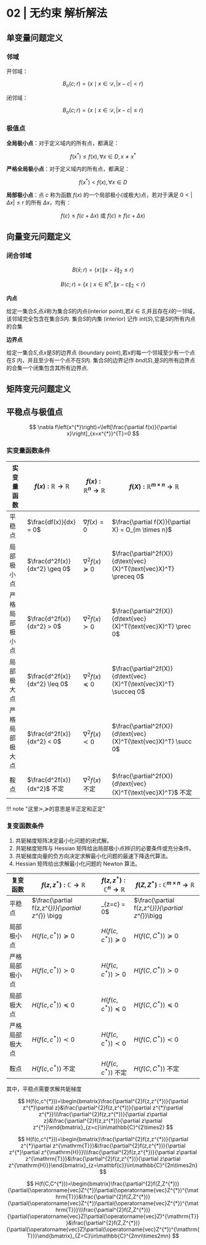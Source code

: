 # 02 | 无约束 解析解法



## 单变量问题定义
### 邻域
开邻域：

$$
B_o(c;r)=\{x\mid x\in\mathcal{D}, |x-c|<r\}
$$

闭邻域：

$$
B_o(c;r)=\{x\mid x\in\mathcal{D}, |x-c|\leq r\}
$$


### 极值点

**全局极小点**：对于定义域内的所有点，都满足：

$$
f(x^*) \leq f(x), \forall x\in D, x\neq x^*
$$

**严格全局极小点**：对于定义域内的所有点，都满足：

$$
f(x^*) < f(x), \forall x\in D
$$



**局部极小点**：点 $c$ 称为函数 $f(x)$ 的一个局部极小(或极大)点，若对于满足 $0<|\Delta x|\leq r$ 的所有 $\Delta x$，均有：

$$
f(c) \leqslant f(c+\Delta x) \text{ 或 } f(c) \geqslant f(c+\Delta x)
$$

## 向量变元问题定义

### 闭合邻域

$$
B(\bar{x}; r) = \{x \mid \|x - \bar{x}\|_2 \leqslant r\}
$$

$$
B(c; r) = \{x \mid x \in \mathbb{R}^n, \|x - c\|_2 < r\}
$$

**内点**

给定一集合$S$,点$\bar{x}$称为集合$S$的内点(interior point),若$\bar{x}\in S$,并且存在$\bar{x}$的一邻域，该邻域完全包含在集合$S$内. 集合$S$的内集 (interior) 记作 $int(S)$,它是$S$的所有内点的合集

**边界点**

给定一集合$S$,点$x$是$S$的边界点 (boundary point),若$x$的每一个邻域至少有一个点在$S$ 内，并且至少有一个点不在$S$内. 集合$S$的边界记作 $bnd(S)$,是$S$的所有边界点的合集一个闭集包含其所有边界点.


## 矩阵变元问题定义



 

## 平稳点与极值点

$$
\nabla f\left(x^{*}\right)=\left[\frac{\partial f(x)}{\partial x}\right]_{x=x^{*}}^{T}=0
$$



### 实变量函数条件


| 实变量函数 | $f(x) : \mathbb{R} \rightarrow \mathbb{R}$ | $f(x) : \mathbb{R}^n \rightarrow \mathbb{R}$ | $f(X) : \mathbb{R}^{m \times n} \rightarrow \mathbb{R}$ |
|------------|-------------------------------------------|----------------------------------------------|--------------------------------------------------------|
| 平稳点     | $\frac{df(x)}{dx} = 0$                    | $\nabla f(x) = 0$                            | $\frac{\partial f(X)}{\partial X} = O_{m \times n}$     |
| 局部极小点 | $\frac{d^2f(x)}{dx^2} \geq 0$       | $\nabla^2 f(x) \succeq 0$                    | $\frac{\partial^2f(X)}{d\text{vec}(X)^T(\text{vec}X)^T} \preceq 0$ |
| 严格局部极小点 | $\frac{d^2f(x)}{dx^2} > 0$    | $\nabla^2 f(x) \succ 0$                      | $\frac{\partial^2f(X)}{d\text{vec}(X)^T(\text{vec}X)^T}  \prec 0$ |
| 局部极大点 | $\frac{d^2f(x)}{dx^2} \leq 0$        | $\nabla^2 f(x) \preceq 0$                    | $\frac{\partial^2f(X)}{d\text{vec}(X)^T(\text{vec}X)^T}  \succeq 0$ |
| 严格局部极大点 | $\frac{d^2f(x)}{dx^2} < 0$      | $\nabla^2 f(x) \prec 0$                      | $\frac{\partial^2f(X)}{d\text{vec}(X)^T(\text{vec}X)^T}  \succ 0$ |
| 鞍点       | $\frac{d^2f(x)}{dx^2}$ 不定               | $\nabla^2 f(x)$ 不定                         | $\frac{\partial^2f(X)}{d\text{vec}(X)^T(\text{vec}X)^T}$ 不定 |



!!! note "这里$\succ,\succeq$的意思是半正定和正定"



### 复变函数条件


1. 共轭梯度矩阵决定最小化问题的闭式解。
2. 共轭梯度矩阵与 Hessian 矩阵给出局部极小点辨识的必要条件或充分条件。
3. 共轭梯度向量的负方向决定求解最小化问题的最速下降迭代算法。
4. Hessian 矩阵给出求解最小化问题的 Newton 算法。


| 复变函数       | $f(z,z^{*}): \mathbb{C} \to \mathbb{R}$                      | $f(z,z^{*}): \mathbb{C}^{n} \to \mathbb{R}$                  | $f(Z,Z^{*}): \mathbb{C}^{m \times n} \to \mathbb{R}$         |
| -------------- | ------------------------------------------------------------ | ------------------------------------------------------------ | ------------------------------------------------------------ |
| 平稳点         | $\frac{\partial f(z,z^{*})}{\partial z^{*}} \bigg|_{z=c} = 0$ | $\frac{\partial f(z,z^{*})}{\partial z^{*}}\bigg|_{z=c}=0_{n \times 1}$ | $\frac{\partial f(Z,Z^{*})}{\partial Z^{*}} \bigg|_{Z=C} = O_{m \times n}$ |
| 局部极小点     | $H(f(c,c^{*})) \succeq 0$                                    | $H(f(c,c^{*})) \succeq 0$                                    | $H(f(C,C^{*})) \succeq 0$                                    |
| 严格局部极小点 | $H(f(c,c^{*})) \succ 0$                                      | $H(f(c,c^{*})) \succ 0$                                      | $H(f(C,C^{*})) \succ 0$                                      |
| 局部极大点     | $H(f(c,c^{*})) \preceq 0$                                    | $H(f(c,c^{*})) \preceq 0$                                    | $H(f(C,C^{*})) \preceq 0$                                    |
| 严格局部极大点 | $H(f(c,c^{*})) \prec 0$                                      | $H(f(c,c^{*})) \prec 0$                                      | $H(f(C,C^{*})) \prec 0$                                      |
| 鞍点           | $H(f(c,c^{*}))$ 不定                                         | $H(f(c,c^{*}))$ 不定                                         | $H(f(C,C^{*}))$ 不定                                         |


其中，平稳点需要求解共轭梯度

$$
H(f(c,c^{*}))=\begin{bmatrix}\frac{\partial^{2}f(z,z^{*})}{\partial z^{*}\partial z}&\frac{\partial^{2}f(z,z^{*})}{\partial z^{*}\partial z^{*}}\\\frac{\partial^{2}f(z,z^{*})}{\partial z\partial z}&\frac{\partial^{2}f(z,z^{*})}{\partial z\partial z^{*}}\end{bmatrix}_{z=c}\in\mathbb{C}^{2\times2}
$$

$$
H(f(c,c^{*}))=\begin{bmatrix}\frac{\partial^{2}f(z,z^{*})}{\partial z^{*}\partial z^{\mathrm{T}}}&\frac{\partial^{2}f(z,z^{*})}{\partial z^{*}\partial z^{\mathrm{H}}}\\\frac{\partial^{2}f(z,z^{*})}{\partial z\partial z^{\mathrm{T}}}&\frac{\partial^{2}f(z,z^{*})}{\partial z\partial z^{\mathrm{H}}}\end{bmatrix}_{z=\mathbf{c}}\in\mathbb{C}^{2n\times2n}
$$

$$
H(f(C,C^{*}))=\begin{bmatrix}\frac{\partial^{2}f(Z,Z^{*})}{\partial(\operatorname{vec}Z^{*})\partial(\operatorname{vec}Z^{*})^{\mathrm{T}}}&\frac{\partial^{2}f(Z,Z^{*})}{\partial(\operatorname{vec}Z^{*})\partial(\operatorname{vec}Z^{*})^{\mathrm{T}}}\\\frac{\partial^{2}f(Z,Z^{*})}{\partial(\operatorname{vec}Z)\partial(\operatorname{vec}Z)^{\mathrm{T}}}&\frac{\partial^{2}f(Z,Z^{*})}{\partial(\operatorname{vec}Z)\partial(\operatorname{vec}Z^{*})^{\mathrm{T}}}\end{bmatrix}_{Z=C}\in\mathbb{C}^{2mn\times2mn}
$$







